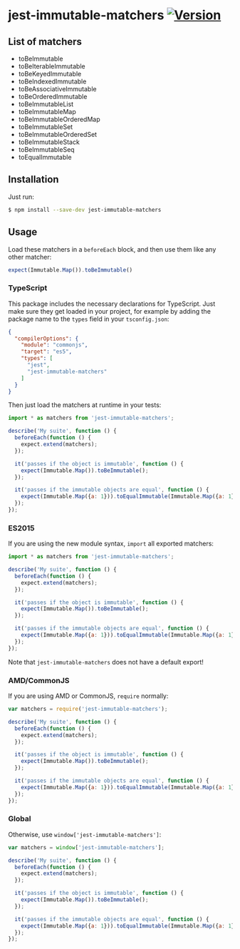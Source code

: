 # jest-immutable-matchers [![Version](https://img.shields.io/npm/v/jest-immutable-matchers.svg)](https://www.npmjs.com/package/jest-immutable-matchers)


## List of matchers

* toBeImmutable
* toBeIterableImmutable
* toBeKeyedImmutable
* toBeIndexedImmutable
* toBeAssociativeImmutable
* toBeOrderedImmutable
* toBeImmutableList
* toBeImmutableMap
* toBeImmutableOrderedMap
* toBeImmutableSet
* toBeImmutableOrderedSet
* toBeImmutableStack
* toBeImmutableSeq
* toEqualImmutable


## Installation

Just run:

```sh
$ npm install --save-dev jest-immutable-matchers
```


## Usage

Load these matchers in a `beforeEach` block, and then use them like any other matcher:

```js
expect(Immutable.Map()).toBeImmutable()
```

### TypeScript

This package includes the necessary declarations for TypeScript. Just make sure they get loaded in your project, for example by adding the package name to the `types` field in your `tsconfig.json`:

```json
{
  "compilerOptions": {
    "module": "commonjs",
    "target": "es5",
    "types": [
      "jest",
      "jest-immutable-matchers"
    ]
  }
}
```

Then just load the matchers at runtime in your tests:

```js
import * as matchers from 'jest-immutable-matchers';

describe('My suite', function () {
  beforeEach(function () {
    expect.extend(matchers);
  });

  it('passes if the object is immutable', function () {
    expect(Immutable.Map()).toBeImmutable();
  });

  it('passes if the immutable objects are equal', function () {
    expect(Immutable.Map({a: 1})).toEqualImmutable(Immutable.Map({a: 1}));
  });
});
```

### ES2015

If you are using the new module syntax, `import` all exported matchers:

```js
import * as matchers from 'jest-immutable-matchers';

describe('My suite', function () {
  beforeEach(function () {
    expect.extend(matchers);
  });

  it('passes if the object is immutable', function () {
    expect(Immutable.Map()).toBeImmutable();
  });

  it('passes if the immutable objects are equal', function () {
    expect(Immutable.Map({a: 1})).toEqualImmutable(Immutable.Map({a: 1}));
  });
});
```

Note that `jest-immutable-matchers` does not have a default export!

### AMD/CommonJS

If you are using AMD or CommonJS, `require` normally:

```js
var matchers = require('jest-immutable-matchers');

describe('My suite', function () {
  beforeEach(function () {
    expect.extend(matchers);
  });

  it('passes if the object is immutable', function () {
    expect(Immutable.Map()).toBeImmutable();
  });

  it('passes if the immutable objects are equal', function () {
    expect(Immutable.Map({a: 1})).toEqualImmutable(Immutable.Map({a: 1}));
  });
});
```

### Global

Otherwise, use `window['jest-immutable-matchers']`:

```js
var matchers = window['jest-immutable-matchers'];

describe('My suite', function () {
  beforeEach(function () {
    expect.extend(matchers);
  });

  it('passes if the object is immutable', function () {
    expect(Immutable.Map()).toBeImmutable();
  });

  it('passes if the immutable objects are equal', function () {
    expect(Immutable.Map({a: 1})).toEqualImmutable(Immutable.Map({a: 1}));
  });
});
```
